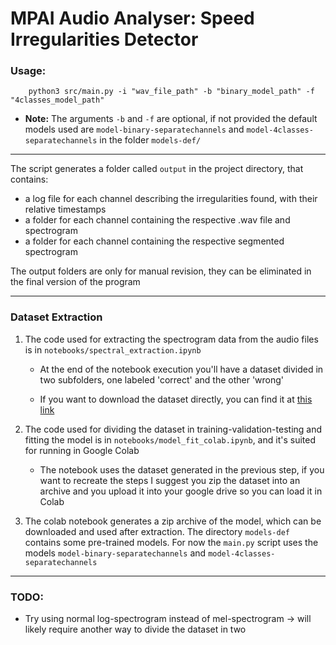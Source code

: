 # MPAI Audio Analyser: Speed Irregularities Detector

### Usage:

```
    python3 src/main.py -i "wav_file_path" -b "binary_model_path" -f "4classes_model_path"
```

- **Note:** The arguments `-b` and `-f` are optional, if not provided the default models used are
  `model-binary-separatechannels` and `model-4classes-separatechannels` in the folder `models-def/`

---

The script generates a folder called `output` in the project directory, that contains:

- a log file for each channel describing the irregularities found, with their relative timestamps
- a folder for each channel containing the respective .wav file and spectrogram
- a folder for each channel containing the respective segmented spectrogram

The output folders are only for manual revision, they can be eliminated in the final version of the program

---

### Dataset Extraction

1.  The code used for extracting the spectrogram data from the audio files is in `notebooks/spectral_extraction.ipynb`

    - At the end of the notebook execution you'll have a dataset divided in two subfolders, one labeled 'correct' and the other 'wrong'

    - If you want to download the dataset directly, you can find it at [this link](https://drive.google.com/file/d/1Hlm7xSH6ZX_6LUB88vXAZWO3_kfFJxkO/view?usp=drive_link)

2.  The code used for dividing the dataset in training-validation-testing and fitting the model is
    in `notebooks/model_fit_colab.ipynb`, and it's suited for running in Google Colab

    - The notebook uses the dataset generated in the previous step, if you want to recreate the steps
      I suggest you zip the dataset into an archive and you upload it into your google drive so you can load it in Colab

3.  The colab notebook generates a zip archive of the model, which can be downloaded and used after extraction. The directory `models-def`
    contains some pre-trained models. For now the `main.py` script uses the models `model-binary-separatechannels` and `model-4classes-separatechannels`

---

### TODO:

- Try using normal log-spectrogram instead of mel-spectrogram $\rightarrow$ will likely require another way to divide the dataset in two
